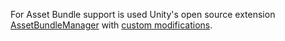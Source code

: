For Asset Bundle support is used Unity's open source extension [AssetBundleManager](https://bitbucket.org/Unity-Technologies/assetbundledemo) with [custom modifications](https://bitbucket.org/KonH/assetbundledemo).
